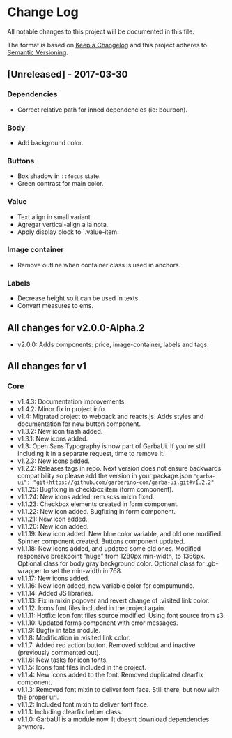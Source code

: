 # Change Log
All notable changes to this project will be documented in this file.

The format is based on [Keep a Changelog](http://keepachangelog.com/) 
and this project adheres to [Semantic Versioning](http://semver.org/).

## [Unreleased] - 2017-03-30
### Dependencies
* Correct relative path for inned dependencies (ie: bourbon).

### Body
* Add background color.

### Buttons
* Box shadow in `::focus` state.
* Green contrast for main color.

### Value
* Text align in small variant.
* Agregar vertical-align a la nota. 
* Apply display block to `.value-item. 

### Image container
* Remove outline when container class is used in anchors. 

### Labels
* Decrease height so it can be used in texts.
* Convert measures to ems.

## All changes for v2.0.0-Alpha.2
* v2.0.0: Adds components: price, image-container, labels and tags.

## All changes for v1
### Core
* v1.4.3: Documentation improvements.
* v1.4.2: Minor fix in project info.
* v1.4: Migrated project to webpack and reacts.js. Adds styles and documentation for new button component.
* v1.3.2: New icon trash added.
* v1.3.1: New icons added.
* v1.3: Open Sans Typography is now part of GarbaUi. If you're still including it in a separate request, time to remove it.
* v1.2.3: New icons added.
* v1.2.2: Releases tags in repo.
Next version does not ensure backwards compatibility so please add the version in your package.json `"garba-ui": "git+https://github.com/garbarino-com/garba-ui.git#v1.2.2"`
* v1.1.25: Bugfixing in checkbox item (form component).
* v1.1.24: New icons added. rem.scss mixin fixed.
* v1.1.23: Checkbox elements created in form component.
* v1.1.22: New icon added. Bugfixing in form component.
* v1.1.21: New icon added.
* v1.1.20: New icon added.
* v1.1.19: New icon added. New blue color variable, and old one modified. Spinner component created. Buttons component updated.
* v1.1.18: New icons added, and updated some old ones. Modified responsive breakpoint "huge" from 1280px min-width, to 1366px. Optional class for body gray background color. Optional class for .gb-wrapper to set the min-width in 768.
* v1.1.17: New icons added.
* v1.1.16: New icon added, new variable color for compumundo.
* v1.1.14: Added JS libraries.
* v1.1.13: Fix in mixin popover and revert change of :visited link color.
* v1.1.12: Icons font files included in the project again.
* v1.1.11: Hotfix: Icon font files source modified. Using font source from s3.
* v1.1.10: Updated forms component with error messages.
* v1.1.9: Bugfix in tabs module.
* v1.1.8: Modification in :visited link color.
* v1.1.7: Added red action button. Removed soldout and inactive (previously commented out).
* v1.1.6: New tasks for icon fonts.
* v1.1.5: Icons font files included in the project.
* v1.1.4: New icons added to the font. Removed duplicated clearfix component.
* v1.1.3: Removed font mixin to deliver font face. Still there, but now with the proper url.
* v1.1.2: Included font mixin to deliver font face.
* v1.1.1: Including clearfix helper class.
* v1.1.0: GarbaUI is a module now. It doesnt download dependencies anymore.
